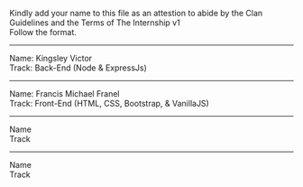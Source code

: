 Kindly add your name to this file as an attestion to abide by the Clan Guidelines and the Terms of The Internship v1
<br/> Follow the format.<br/> 
___
Name: Kingsley Victor <br/>
Track: Back-End (Node & ExpressJs)
___
Name: Francis Michael Franel <br/>
Track: Front-End (HTML, CSS, Bootstrap, & VanillaJS)
___
Name <br/>
Track
___
Name <br/>
Track
